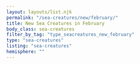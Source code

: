 ```yaml
---
layout: layouts/list.njk
permalink: "/sea-creatures/new/february/"
title: New Sea Creatures in February
body_class: sea-creatures
filter_by_tag: "type_seacreatures_new_february"
type: "sea-creatures"
listing: "sea-creatures"
hemisphere: ""
---
```

